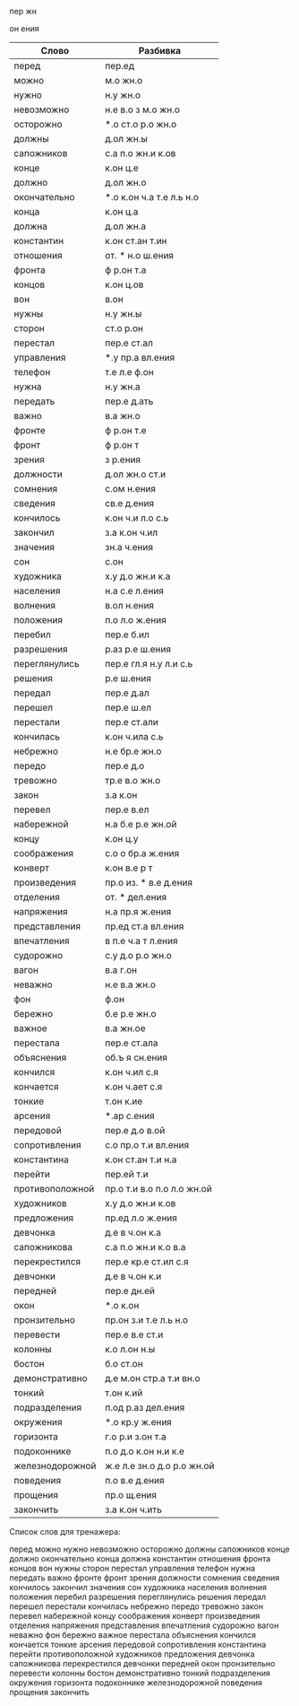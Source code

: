 
пер
жн

он
ения

| Слово | Разбивка |
| --- | --- |
| перед | пер.ед | 
| можно | м.о жн.о | 
| нужно | н.у жн.о | 
| невозможно | н.е в.о з м.о жн.о | 
| осторожно |  \*.о ст.о р.о жн.о | 
| должны | д.ол жн.ы | 
| сапожников | с.а п.о жн.и к.ов | 
| конце | к.он ц.е | 
| должно | д.ол жн.о | 
| окончательно |  \*.о к.он ч.а т.е л.ь н.о | 
| конца | к.он ц.а | 
| должна | д.ол жн.а | 
| константин | к.он ст.ан т.ин | 
| отношения | от. \* н.о ш.ения | 
| фронта | ф р.он т.а | 
| концов | к.он ц.ов | 
| вон | в.он | 
| нужны | н.у жн.ы | 
| сторон | ст.о р.он | 
| перестал | пер.е ст.ал | 
| управления |  \*.у пр.а вл.ения | 
| телефон | т.е л.е ф.он | 
| нужна | н.у жн.а | 
| передать | пер.е д.ать | 
| важно | в.а жн.о | 
| фронте | ф р.он т.е | 
| фронт | ф р.он т | 
| зрения | з р.ения | 
| должности | д.ол жн.о ст.и | 
| сомнения | с.ом н.ения | 
| сведения | св.е д.ения | 
| кончилось | к.он ч.и л.о с.ь | 
| закончил | з.а к.он ч.ил | 
| значения | зн.а ч.ения | 
| сон | с.он | 
| художника | х.у д.о жн.и к.а | 
| населения | н.а с.е л.ения | 
| волнения | в.ол н.ения | 
| положения | п.о л.о ж.ения | 
| перебил | пер.е б.ил | 
| разрешения | р.аз р.е ш.ения | 
| переглянулись | пер.е гл.я н.у л.и с.ь | 
| решения | р.е ш.ения | 
| передал | пер.е д.ал | 
| перешел | пер.е ш.ел | 
| перестали | пер.е ст.али | 
| кончилась | к.он ч.ила с.ь | 
| небрежно | н.е бр.е жн.о | 
| передо | пер.е д.о | 
| тревожно | тр.е в.о жн.о | 
| закон | з.а к.он | 
| перевел | пер.е в.ел | 
| набережной | н.а б.е р.е жн.ой | 
| концу | к.он ц.у | 
| соображения | с.о о бр.а ж.ения | 
| конверт | к.он в.е р т | 
| произведения | пр.о из. \* в.е д.ения | 
| отделения | от. \* дел.ения | 
| напряжения | н.а пр.я ж.ения | 
| представления | пр.ед ст.а вл.ения | 
| впечатления | в п.е ч.а т л.ения | 
| судорожно | с.у д.о р.о жн.о | 
| вагон | в.а г.он | 
| неважно | н.е в.а жн.о | 
| фон | ф.он | 
| бережно | б.е р.е жн.о | 
| важное | в.а жн.ое | 
| перестала | пер.е ст.ала | 
| объяснения | об.ъ я сн.ения | 
| кончился | к.он ч.ил с.я | 
| кончается | к.он ч.ает с.я | 
| тонкие | т.он к.ие | 
| арсения |  \*.ар с.ения | 
| передовой | пер.е д.о в.ой | 
| сопротивления | с.о пр.о т.и вл.ения | 
| константина | к.он ст.ан т.и н.а | 
| перейти | пер.ей т.и | 
| противоположной | пр.о т.и в.о п.о л.о жн.ой | 
| художников | х.у д.о жн.и к.ов | 
| предложения | пр.ед л.о ж.ения | 
| девчонка | д.е в ч.он к.а | 
| сапожникова | с.а п.о жн.и к.о в.а | 
| перекрестился | пер.е кр.е ст.ил с.я | 
| девчонки | д.е в ч.он к.и | 
| передней | пер.е дн.ей | 
| окон |  \*.о к.он | 
| пронзительно | пр.он з.и т.е л.ь н.о | 
| перевести | пер.е в.е ст.и | 
| колонны | к.о л.он н.ы | 
| бостон | б.о ст.он | 
| демонстративно | д.е м.он стр.а т.и вн.о | 
| тонкий | т.он к.ий | 
| подразделения | п.од р.аз дел.ения | 
| окружения |  \*.о кр.у ж.ения | 
| горизонта | г.о р.и з.он т.а | 
| подоконнике | п.о д.о к.он н.и к.е | 
| железнодорожной | ж.е л.е зн.о д.о р.о жн.ой | 
| поведения | п.о в.е д.ения | 
| прощения | пр.о щ.ения | 
| закончить | з.а к.он ч.ить | 

Список слов для тренажера:

перед можно нужно невозможно осторожно должны сапожников конце должно окончательно конца должна константин отношения фронта концов вон нужны сторон перестал управления телефон нужна передать важно фронте фронт зрения должности сомнения сведения кончилось закончил значения сон художника населения волнения положения перебил разрешения переглянулись решения передал перешел перестали кончилась небрежно передо тревожно закон перевел набережной концу соображения конверт произведения отделения напряжения представления впечатления судорожно вагон неважно фон бережно важное перестала объяснения кончился кончается тонкие арсения передовой сопротивления константина перейти противоположной художников предложения девчонка сапожникова перекрестился девчонки передней окон пронзительно перевести колонны бостон демонстративно тонкий подразделения окружения горизонта подоконнике железнодорожной поведения прощения закончить
